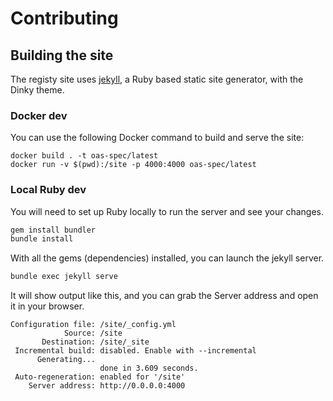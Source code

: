# Contributing

## Building the site

The registy site uses [jekyll](https://jekyllrb.com/), a Ruby based static site generator, with the Dinky theme.

### Docker dev

You can use the following Docker command to build and serve the site:

```shell
docker build . -t oas-spec/latest
docker run -v $(pwd):/site -p 4000:4000 oas-spec/latest
```

### Local Ruby dev

You will need to set up Ruby locally to run the server and see your changes.

``` bash
gem install bundler
bundle install
```

With all the gems (dependencies) installed, you can launch the jekyll server.

``` bash
bundle exec jekyll serve
```

It will show output like this, and you can grab the Server address and open it in your browser.

```
Configuration file: /site/_config.yml
            Source: /site
       Destination: /site/_site
 Incremental build: disabled. Enable with --incremental
      Generating...
                    done in 3.609 seconds.
 Auto-regeneration: enabled for '/site'
    Server address: http://0.0.0.0:4000
```

